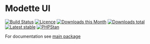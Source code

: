 # Modette UI

[![Build Status](https://img.shields.io/travis/modette/core-ext-ui.svg?style=flat-square)](https://travis-ci.org/modette/core-ext-ui)
[![Licence](https://img.shields.io/packagist/l/modette/core-ext-ui.svg?style=flat-square)](https://packagist.org/packages/modette/core-ext-ui)
[![Downloads this Month](https://img.shields.io/packagist/dm/modette/core-ext-ui.svg?style=flat-square)](https://packagist.org/packages/modette/core-ext-ui)
[![Downloads total](https://img.shields.io/packagist/dt/modette/core-ext-ui.svg?style=flat-square)](https://packagist.org/packages/modette/core-ext-ui)
[![Latest stable](https://img.shields.io/packagist/v/modette/core-ext-ui.svg?style=flat-square)](https://packagist.org/packages/modette/core-ext-ui)
[![PHPStan](https://img.shields.io/badge/PHPStan-enabled-brightgreen.svg?style=flat-square)](https://github.com/phpstan/phpstan)

For documentation see [main package](https://github.com/modette/cmf)
